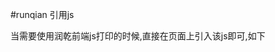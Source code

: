#runqian 引用js

当需要使用润乾前端js打印的时候,直接在页面上引入该js即可,如下
<script src="<%=facePath%>lib/rqdialog.js" type="text/javascript"></script>
